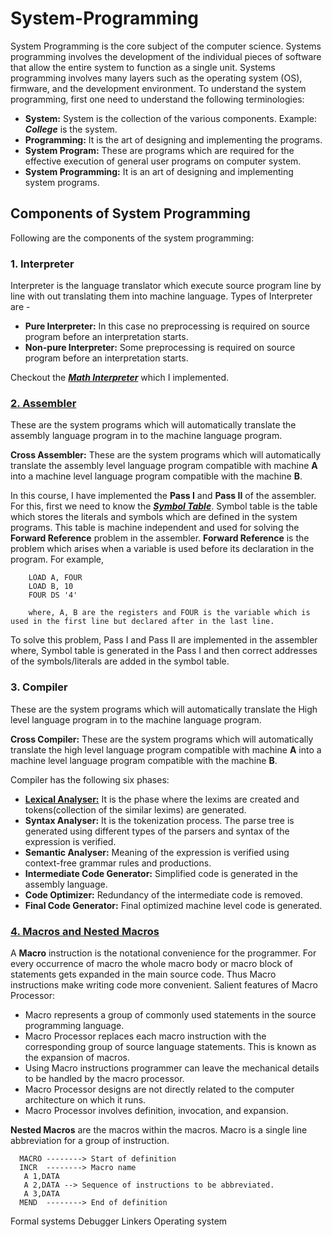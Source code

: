 # System-Programming
System Programming is the core subject of the computer science. Systems programming involves the development of the individual pieces of software that allow the entire system to function as a single unit. Systems programming involves many layers such as the operating system (OS), firmware, and the development environment. To understand the system programming, first one need to understand the following terminologies:

 - **System:** System is the collection of the various components. Example: **_College_** is the system.
 - **Programming:** It is the art of designing and implementing the programs.
 - **System Program:** These are programs which are required for the effective execution of general user programs on computer system.
 - **System Programming:** It is an art of designing and implementing system programs.
 
 ## Components of System Programming

Following are the components of the system programming:

### 1. Interpreter

Interpreter is the language translator which execute source program line by line with out translating them into machine language.
Types of Interpreter are -

- **Pure Interpreter:** In this case no preprocessing is required on source program before an interpretation starts.
- **Non-pure Interpreter:** Some preprocessing is required on source program before an interpretation starts.

Checkout the [**_Math Interpreter_**]() which I implemented.

### [2. Assembler]()

These are the system programs which will automatically translate the assembly language program in to the machine language program.

**Cross Assembler:** These are the system programs which will automatically translate the assembly level language program compatible with machine **A** into a machine level language program compatible with the machine **B**.

In this course, I have implemented the **Pass I** and **Pass II** of the assembler. For this, first we need to know the [**_Symbol Table_**](). Symbol table is the table which stores the literals and symbols which are defined in the system programs. This table is machine independent and used for solving the **Forward Reference** problem in the assembler. **Forward Reference** is the problem which arises when a variable is used before its declaration in the program. For example,
        
        LOAD A, FOUR
        LOAD B, 10
        FOUR DS '4'
        
        where, A, B are the registers and FOUR is the variable which is used in the first line but declared after in the last line.
To solve this problem, Pass I and Pass II are implemented in the assembler where, Symbol table is generated in the Pass I and then correct addresses of the symbols/literals are added in the symbol table.

### 3. Compiler

These are the system programs which will automatically translate the High level language program in to the machine language program.

**Cross Compiler:** These are the system programs which will automatically translate the high level language program compatible with machine **A** into a machine level language program compatible with the machine **B**.

Compiler has the following six phases:

- [**Lexical Analyser:**]() It is the phase where the lexims are created and tokens(collection of the similar lexims) are generated.
- **Syntax Analyser:** It is the tokenization process. The parse tree is generated using different types of the parsers and syntax of the expression is verified.
- **Semantic Analyser:** Meaning of the expression is verified using context-free grammar rules and productions.
- **Intermediate Code Generator:** Simplified code is generated in the assembly language.
- **Code Optimizer:** Redundancy of the intermediate code is removed.
- **Final Code Generator:** Final optimized machine level code is generated.


### [4. Macros and Nested Macros]()

A **Macro** instruction is the notational convenience for the programmer. For every occurrence of macro the whole macro body or macro block of statements gets expanded in the main source code. Thus Macro instructions make writing code more convenient. Salient features of Macro Processor: 
- Macro represents a group of commonly used statements in the source programming language.
- Macro Processor replaces each macro instruction with the corresponding group of source language statements. This is known as the expansion of macros.
- Using Macro instructions programmer can leave the mechanical details to be handled by the macro processor.
- Macro Processor designs are not directly related to the computer architecture on which it runs.
- Macro Processor involves definition, invocation, and expansion.

**Nested Macros** are the macros within the macros. Macro is a single line abbreviation for a group of instruction.

      MACRO	--------> Start of definition
      INCR  --------> Macro name
       A 1,DATA
       A 2,DATA --> Sequence of instructions to be abbreviated.
       A 3,DATA
      MEND	--------> End of definition


Formal systems
Debugger
Linkers 
Operating system
